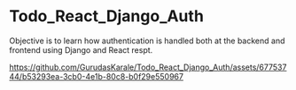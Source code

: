 # Todo_React_Django_Auth
 Objective is to learn how authentication is handled both at the backend and frontend using Django and React respt.


https://github.com/GurudasKarale/Todo_React_Django_Auth/assets/67753744/b53293ea-3cb0-4e1b-80c8-b0f29e550967

